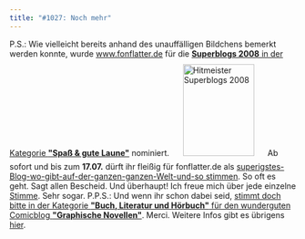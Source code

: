 ```yaml
---
title: "#1027: Noch mehr"
---
```


P.S.: 
Wie vielleicht bereits anhand des unauffälligen Bildchens bemerkt werden konnte, wurde www.fonflatter.de für die <a href="http://www.hitmeister.de/info/superblogs08-spass"><strong>Superblogs 2008</strong> in der Kategorie <strong>"Spaß & gute Laune"</strong></a> nominiert. 
<a href="http://www.hitmeister.de/info/superblogs08-spass"><img src="http://doks.hitmeister.de/Superblogs/logo_nominiert.jpg" width="125" height="161" alt="Hitmeister Superblogs 2008" border="0" vspace="10" hspace="20" ></a>
Ab sofort und bis zum <strong>17.07.</strong> dürft ihr fleißig für fonflatter.de als <a href="http://www.hitmeister.de/info/superblogs08-spass">superigstes-Blog-wo-gibt-auf-der-ganzen-ganzen-Welt-und-so stimmen</a>. So oft es geht. Sagt allen Bescheid. Und überhaupt!
Ich freue mich über jede einzelne <a href="http://www.hitmeister.de/info/superblogs08-spass">Stimme</a>. Sehr sogar.
P.P.S.: 
Und wenn  ihr schon dabei seid, <a href="http://www.hitmeister.de/info/superblogs08-buch">stimmt doch bitte in der Kategorie
<strong>"Buch, Literatur und Hörbuch"</strong> für den wunderguten Comicblog <strong>"Graphische Novellen"</strong></a>. Merci.
Weitere Infos gibt es übrigens <a href="http://www.hitmeister.de/info/superblogs08">hier</a>.

